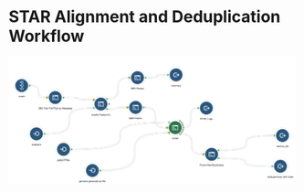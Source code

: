 STAR Alignment and Deduplication Workflow
================

![STAR Alignment and Dedup Workflow](star_alignment_and_deduplication.png)
